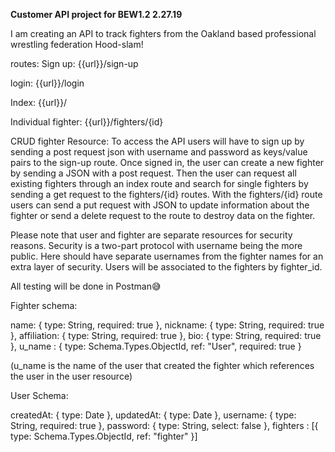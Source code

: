 **Customer API project for BEW1.2 2.27.19**

I am creating an API to track fighters from the Oakland based professional wrestling federation Hood-slam!

routes:
Sign up:
{{url}}/sign-up

login:
{{url}}/login

Index:
{{url}}/

Individual fighter:
{{url}}/fighters/{id}


CRUD fighter Resource:
To access the API users will have to sign up by sending a post request json with username and password as keys/value pairs to the sign-up route. Once signed in, the user can create a new fighter by sending a JSON with a post request. Then the user can request all existing fighters through an index route and search for single fighters by sending a get request to the fighters/{id} routes. With the fighters/{id} route users can send a put request with JSON to update information about the fighter or send a delete request to the route to destroy data on the fighter.

Please note that user and fighter are separate resources for security reasons. Security is a two-part protocol with username being the more public. Here should have separate usernames from the fighter names for an extra layer of security. Users will be associated to the fighters by fighter_id.

All testing will be done in Postman😅

Fighter schema:

  name: { type: String, required: true },
  nickname: { type: String, required: true },
  affiliation: { type: String, required: true },
  bio: { type: String, required: true },
  u_name : { type: Schema.Types.ObjectId, ref: "User", required: true }

(u_name is the name of the user that created the fighter which references the user in the user resource)

User Schema:

createdAt: { type: Date },
updatedAt: { type: Date },
username: { type: String, required: true },
password: { type: String, select: false },
fighters : [{ type: Schema.Types.ObjectId, ref: "fighter" }]
